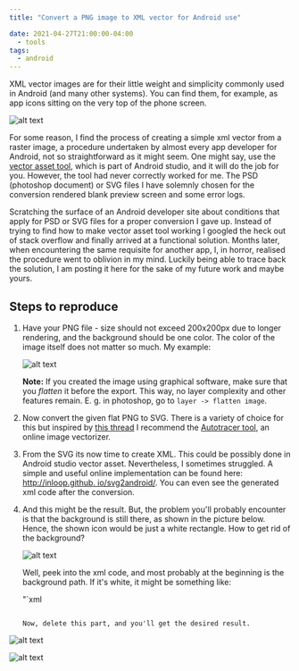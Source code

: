 ```yaml
---
title: "Convert a PNG image to XML vector for Android use"

date: 2021-04-27T21:00:00-04:00
  - tools
tags:
  - android
---
```


XML vector images are for their little weight and simplicity commonly used in Android (and many other systems). You can find them, for example, as app icons sitting on the very top of the phone screen.

![alt text][icon_prev]

For some reason, I find the process of creating a simple xml vector from a raster image, a procedure undertaken by almost every app developer for Android, not so straightforward as it might seem.
One might say, use the [vector asset tool](https://developer.android.com/studio/write/vector-asset-studio), which is part of Android studio, and it will do the job for you. 
However, the tool had never correctly worked for me. The PSD (photoshop document) or SVG files I have solemnly chosen for the conversion rendered blank preview screen and some error logs. 

Scratching the surface of an Android developer site about conditions that apply for PSD or SVG files for a proper conversion I gave up. Instead of trying to find how to make vector asset tool working
I googled the heck out of stack overflow and finally arrived at a functional solution. Months later, when encountering the same requisite for another app, I, in horror, realised the procedure went to oblivion in my mind. Luckily being able to trace back the solution, I am posting it here for the sake of my future work and maybe yours.

## Steps to reproduce

1. Have your PNG file - size should not exceed 200x200px due to longer rendering, and the background should be one color. The color of the image itself does not matter so much. My example:

    ![alt text][sumys_png]

    **Note:** If you created the image using graphical software, make sure that you *flatten* it before the export. This way, no layer complexity and other features remain. 
    E. g. in photoshop, go to `layer -> flatten image`. 

2. Now convert the given flat PNG to SVG. There is a variety of choice for this but inspired by [this thread](https://stackoverflow.com/questions/52670937/how-do-i-convert-pngs-directly-to-android-vector-drawables)
    I recommend the [Autotracer tool](https://www.autotracer.org/), an online image vectorizer.

3. From the SVG its now time to create XML. This could be possibly done in Android studio vector asset. Nevertheless, I sometimes struggled. A simple and useful online implementation can be found here: [http://inloop.github.  io/svg2android/](http://inloop.github.io/svg2android/). You can even see the generated xml code after the conversion. 

4. And this might be the result. But, the problem you'll probably encounter is that the background is still there, as shown in the picture below. Hence, the shown icon would be just a white rectangle. How to get rid of the    background? 

    ![alt text][sumys_background]

    Well, peek into the xml code, and most probably at the beginning is the background path. If it's white, it might be something like:

    "`xml
    <path
        android:fillColor="#ffffff"
        android:strokeWidth="1"
        android:pathData="M0 0L0 302L270 302L270 0L0 0z" />
    ```

    Now, delete this part, and you'll get the desired result.

![alt text][sumys_nobackground]

![alt text][sumys_final]

[icon_prev]: https://github.com/vojtaiii/personal_site/blob/gh-pages/assets/images/png_xml/icon_prev.JPG?raw=true
[sumys_png]: https://github.com/vojtaiii/personal_site/blob/gh-pages/assets/images/png_xml/sumys_notification.png?raw=true
[sumys_background]: https://github.com/vojtaiii/personal_site/blob/gh-pages/assets/images/png_xml/icon_background.JPG?raw=true
[sumys_nobackground]: https://github.com/vojtaiii/personal_site/blob/gh-pages/assets/images/png_xml/icon_nobackground.JPG?raw=true
[sumys_final]: https://github.com/vojtaiii/personal_site/blob/gh-pages/assets/images/png_xml/icnon_final.JPG?raw=true